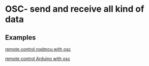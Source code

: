 # OSC- send and receive all kind of data
## Examples
[remote control nodmcu with osc](https://cmuphyscomp.github.io/60-223-f16/exercises/mobile/NodeMCU-recieve-OSC/index.html)

[remote control Arduino with osc](http://www.mintgruen.tu-berlin.de/robotikWiki/doku.php?id=techniken:osc)
